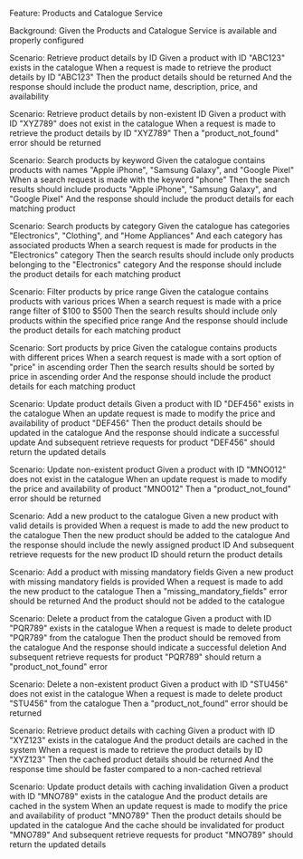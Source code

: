 Feature: Products and Catalogue Service

Background:
Given the Products and Catalogue Service is available and properly configured

Scenario: Retrieve product details by ID
Given a product with ID "ABC123" exists in the catalogue
When a request is made to retrieve the product details by ID "ABC123"
Then the product details should be returned
And the response should include the product name, description, price, and availability

Scenario: Retrieve product details by non-existent ID
Given a product with ID "XYZ789" does not exist in the catalogue
When a request is made to retrieve the product details by ID "XYZ789"
Then a "product_not_found" error should be returned

Scenario: Search products by keyword
Given the catalogue contains products with names "Apple iPhone", "Samsung Galaxy", and "Google Pixel"
When a search request is made with the keyword "phone"
Then the search results should include products "Apple iPhone", "Samsung Galaxy", and "Google Pixel"
And the response should include the product details for each matching product

Scenario: Search products by category
Given the catalogue has categories "Electronics", "Clothing", and "Home Appliances"
And each category has associated products
When a search request is made for products in the "Electronics" category
Then the search results should include only products belonging to the "Electronics" category
And the response should include the product details for each matching product

Scenario: Filter products by price range
Given the catalogue contains products with various prices
When a search request is made with a price range filter of $100 to $500
Then the search results should include only products within the specified price range
And the response should include the product details for each matching product

Scenario: Sort products by price
Given the catalogue contains products with different prices
When a search request is made with a sort option of "price" in ascending order
Then the search results should be sorted by price in ascending order
And the response should include the product details for each matching product

Scenario: Update product details
Given a product with ID "DEF456" exists in the catalogue
When an update request is made to modify the price and availability of product "DEF456"
Then the product details should be updated in the catalogue
And the response should indicate a successful update
And subsequent retrieve requests for product "DEF456" should return the updated details

Scenario: Update non-existent product
Given a product with ID "MNO012" does not exist in the catalogue
When an update request is made to modify the price and availability of product "MNO012"
Then a "product_not_found" error should be returned

Scenario: Add a new product to the catalogue
Given a new product with valid details is provided
When a request is made to add the new product to the catalogue
Then the new product should be added to the catalogue
And the response should include the newly assigned product ID
And subsequent retrieve requests for the new product ID should return the product details

Scenario: Add a product with missing mandatory fields
Given a new product with missing mandatory fields is provided
When a request is made to add the new product to the catalogue
Then a "missing_mandatory_fields" error should be returned
And the product should not be added to the catalogue

Scenario: Delete a product from the catalogue
Given a product with ID "PQR789" exists in the catalogue
When a request is made to delete product "PQR789" from the catalogue
Then the product should be removed from the catalogue
And the response should indicate a successful deletion
And subsequent retrieve requests for product "PQR789" should return a "product_not_found" error

Scenario: Delete a non-existent product
Given a product with ID "STU456" does not exist in the catalogue
When a request is made to delete product "STU456" from the catalogue
Then a "product_not_found" error should be returned

Scenario: Retrieve product details with caching
Given a product with ID "XYZ123" exists in the catalogue
And the product details are cached in the system
When a request is made to retrieve the product details by ID "XYZ123"
Then the cached product details should be returned
And the response time should be faster compared to a non-cached retrieval

Scenario: Update product details with caching invalidation
Given a product with ID "MNO789" exists in the catalogue
And the product details are cached in the system
When an update request is made to modify the price and availability of product "MNO789"
Then the product details should be updated in the catalogue
And the cache should be invalidated for product "MNO789"
And subsequent retrieve requests for product "MNO789" should return the updated details